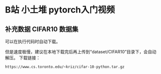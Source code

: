 # B站 小土堆 pytorch入门视频
## 补充数据 CIFAR10 数据集
可以在执行代码时自动下载。

但是速度极慢，建议在本地下载完后再上传到“dataset/CIFAR10”目录下，会自动解压。
下载链接：
```
https://www.cs.toronto.edu/~kriz/cifar-10-python.tar.gz
```
